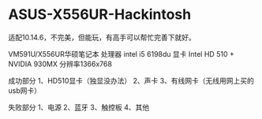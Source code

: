 # ASUS-X556UR-Hackintosh
适配10.14.6，不完美，但能玩，有高手可以帮忙完善下就好。

VM591U/X556UR华硕笔记本
处理器 intel i5 6198du
显卡 Intel HD 510 + NVIDIA 930MX
分辨率1366x768

成功部分
1、HD510显卡（独显没办法）
2、声卡
3、有线网卡（无线用网上买的usb网卡）

失败部分
1、电源
2、蓝牙
3、触控板
4、其他
